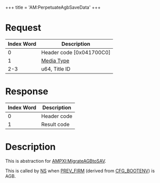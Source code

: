 +++
title = 'AM:PerpetuateAgbSaveData'
+++

# Request

| Index Word | Description                                            |
|------------|--------------------------------------------------------|
| 0          | Header code \[0x041700C0\]                             |
| 1          | [Media Type](Filesystem_services#MediaType "wikilink") |
| 2-3        | u64, Title ID                                          |

# Response

| Index Word | Description |
|------------|-------------|
| 0          | Header code |
| 1          | Result code |

# Description

This is abstraction for
[AMPXI:MigrateAGBtoSAV](AMPXI:MigrateAGBtoSAV "wikilink").

This is called by [NS](NS "wikilink") when
[PREV_FIRM](Configuration_Memory "wikilink") (derived from
[CFG_BOOTENV](CONFIG_Registers#CFG_BOOTENV "wikilink")) is AGB.
